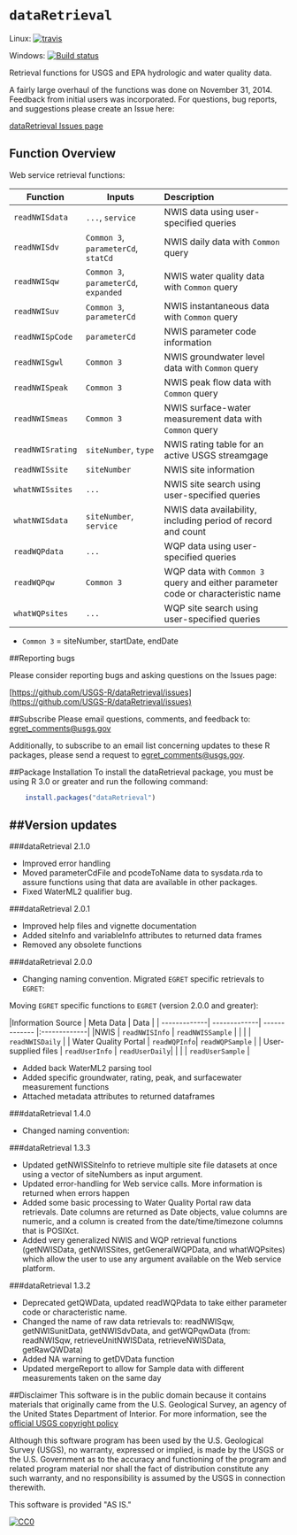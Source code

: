 `dataRetrieval`
=============
Linux: [![travis](https://travis-ci.org/USGS-R/dataRetrieval.svg?branch=master)](https://travis-ci.org/USGS-R/dataRetrieval)

Windows: [![Build status](https://ci.appveyor.com/api/projects/status/msanha92b500grr7?svg=true)](https://ci.appveyor.com/project/ldecicco-USGS/dataretrieval-787)


Retrieval functions for USGS and EPA hydrologic and water quality data.

A fairly large overhaul of the functions was done on November 31, 2014. Feedback from initial users was incorporated. For questions, bug reports, and suggestions please create an Issue here:

[dataRetrieval Issues page](https://github.com/USGS-R/dataRetrieval/issues)


## Function Overview

Web service retrieval functions:

|Function | Inputs | Description | 
| -------------| ------------------------|:-------------|
|`readNWISdata` | `...`, `service` | NWIS data using user-specified queries |
|`readNWISdv` | `Common 3`, `parameterCd`, `statCd` | NWIS daily data with `Common` query |
|`readNWISqw` | `Common 3`, `parameterCd`, `expanded` | NWIS water quality data with `Common` query |
|`readNWISuv` | `Common 3`, `parameterCd` | NWIS instantaneous data with `Common` query |
|`readNWISpCode` | `parameterCd` | NWIS parameter code information |
|`readNWISgwl` | `Common 3` | NWIS groundwater level data with `Common` query |
|`readNWISpeak` | `Common 3` | NWIS peak flow data with `Common` query |
|`readNWISmeas` | `Common 3` | NWIS surface-water measurement data with `Common` query |
|`readNWISrating` | `siteNumber`, `type` | NWIS rating table for an active USGS streamgage |
|`readNWISsite` | `siteNumber` | NWIS site information |
|`whatNWISsites` | `...` | NWIS site search using user-specified queries |
|`whatNWISdata` | `siteNumber`, `service` | NWIS data availability, including period of record and count |
|`readWQPdata` | `...` | WQP data using user-specified queries |
|`readWQPqw` | `Common 3` | WQP data with `Common 3` query and either parameter code or characteristic name|
|`whatWQPsites` | `...` | WQP site search using user-specified queries |

* `Common 3` = siteNumber, startDate, endDate

##Reporting bugs

Please consider reporting bugs and asking questions on the Issues page:

[https://github.com/USGS-R/dataRetrieval/issues](https://github.com/USGS-R/dataRetrieval/issues)


##Subscribe
Please email questions, comments, and feedback to: 
egret_comments@usgs.gov

Additionally, to subscribe to an email list concerning updates to these R packages, please send a request to egret_comments@usgs.gov.



##Package Installation
To install the dataRetrieval package, you must be using R 3.0 or greater and run the following command:
```R
	install.packages("dataRetrieval")
```

##Version updates
---------------
###dataRetrieval 2.1.0
* Improved error handling
* Moved parameterCdFile and pcodeToName data to sysdata.rda to assure functions using that data are available in other packages.
* Fixed WaterML2 qualifier bug.



###dataRetrieval 2.0.1
* Improved help files and vignette documentation
* Added siteInfo and variableInfo attributes to returned data frames
* Removed any obsolete functions


###dataRetrieval 2.0.0

* Changing naming convention. Migrated `EGRET` specific retrievals to `EGRET`:

Moving `EGRET` specific functions to `EGRET` (version 2.0.0 and greater):


|Information Source | Meta Data | Data |
| -------------| -------------| ------------- |:-------------|
|NWIS | `readNWISInfo` | `readNWISSample` |
|  |  | `readNWISDaily` |
| Water Quality Portal  | `readWQPInfo`| `readWQPSample` |
| User-supplied files | `readUserInfo` | `readUserDaily`|
| | | `readUserSample` |

* Added back WaterML2 parsing tool
* Added specific groundwater, rating, peak, and surfacewater measurement functions
* Attached metadata attributes to returned dataframes


###dataRetrieval 1.4.0
* Changed naming convention:



###dataRetrieval 1.3.3

* Updated getNWISSiteInfo to retrieve multiple site file datasets at once using a vector of siteNumbers as input argument.
* Updated error-handling for Web service calls. More information is returned when errors happen
* Added some basic processing to Water Quality Portal raw data retrievals. Date columns are returned as Date objects, value columns are numeric, and a column is created from the date/time/timezone columns that is POSIXct.
* Added very generalized NWIS and WQP retrieval functions (getNWISData, getNWISSites, getGeneralWQPData, and whatWQPsites) which allow the user to use any argument available on the Web service platform.


###dataRetrieval 1.3.2

* Deprecated getQWData, updated readWQPdata to take either parameter code or characteristic name.
* Changed the name of raw data retrievals to: readNWISqw, getNWISunitData, getNWISdvData, and getWQPqwData (from: readNWISqw, retrieveUnitNWISData, retrieveNWISData, getRawQWData)
* Added NA warning to getDVData function
* Updated mergeReport to allow for Sample data with different measurements taken on the same day



##Disclaimer
This software is in the public domain because it contains materials that originally came from the U.S. Geological Survey, an agency of the United States Department of Interior. For more information, see the [official USGS copyright policy](http://www.usgs.gov/visual-id/credit_usgs.html#copyright/ "official USGS copyright policy")

Although this software program has been used by the U.S. Geological Survey (USGS), no warranty, expressed or implied, is made by the USGS or the U.S. Government as to the accuracy and functioning of the program and related program material nor shall the fact of distribution constitute any such warranty, and no responsibility is assumed by the USGS in connection therewith.

This software is provided "AS IS."

 [
    ![CC0](http://i.creativecommons.org/p/zero/1.0/88x31.png)
  ](http://creativecommons.org/publicdomain/zero/1.0/)
